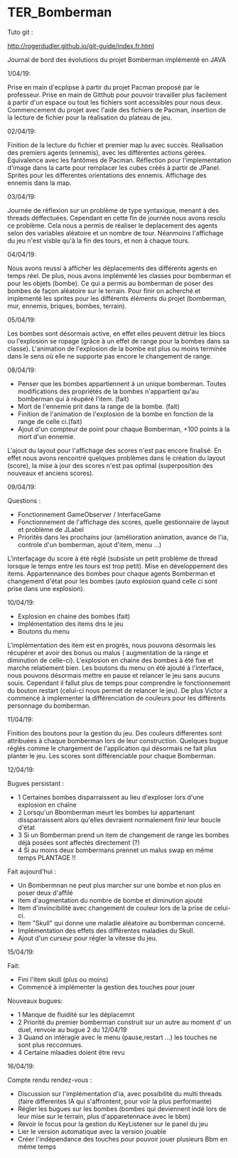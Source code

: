 # TER_Bomberman

Tuto git :

http://rogerdudler.github.io/git-guide/index.fr.html

Journal de bord des évolutions du projet Bomberman implémenté en JAVA

1/04/19:

Prise en main d'ecplipse à partir du projet Pacman proposé par le professeur. Prise en main de Gitthub pour pouvoir travailler plus facilement à partir d'un espace ou tout les fichiers sont accessibles pour nous deux. Commencement du projet avec l'aide des fichiers de Pacman, insertion de la lecture de fichier pour la réalisation du plateau de jeu.

02/04/19:

Finition de la lecture du fichier et premier map lu avec succès. Réalisation des premiers agents (ennemis), avec les différentes actions gérées. Equivalence avec les fantômes de Pacman. Réflection pour l'implementation d'image dans la carte pour remplacer les cubes créés à partir de JPanel. Sprites pour les differentes orientations des ennemis. Affichage des ennemis dans la map.

03/04/19:

Journée de réflexion sur un problème de type syntaxique, menant à des threads déffectuées. Cependant en cette fin de journée nous avons resolu ce problème. Cela nous a permis de réaliser le deplacement des agents selon des variables aléatoire et un nombre de tour. Néanmoins l'affichage du jeu n'est visble qu'à la fin des tours, et non à chaque tours.

04/04/19:

Nous avons reussi à afficher les déplacements des différents agents en temps réel. De plus, nous avons implémenté les classes pour bomberman et pour les objets (bombe). Ce qui a permis au bomberman de poser des bombes de façon aléatoire sur le terrain. Pour finir on acherché et implementé les sprites pour les différents éléments du projet (bomberman, mur, ennemis, briques, bombes, terrain).

05/04/19:

Les bombes sont désormais active, en effet elles peuvent détruir les blocs ou l'explosion se ropage (grâce à un effet de range pour la bombes dans sa classe). L'animation de l'explosion de la bombe est plus ou moins terminée dans le sens où elle ne supporte pas encore le changement de range.

08/04/19:

   - Penser que les bombes appartiennent à un unique bomberman. Toutes modifications des propriétés de la bombes n'appartient qu'au bomberman qui à réupéré l'item. (fait)
  - Mort de l'ennemie prit dans la range de la bombe. (fait)
   - Finition de l'animation de l'explosion de la bombe en fonction de la range de celle ci.(fait)
   - Ajout d'un compteur de point pour chaque Bomberman, +100 points à la mort d'un ennemie.


L'ajout du layout pour l'affichage des scores n'est pas encore finalisé. En effet nous avons rencontré quelques problèmes dans le création du layout (score), la mise à jour des scores n'est pas optimal (superposition des nouveaux et anciens scores).

09/04/19:

Questions : 
- Fonctionnement GameObserver / InterfaceGame
- Fonctionnement de l'affichage des scores, quelle gestionnaire de layout et problème de JLabel
- Priorités dans les prochains jour (amélioration animation, avance de l'ia, controle d'un bomberman, ajout d'item, menu ...)

L'interfaçage du score à été réglé (subsiste un petit problème de thread lorsque le temps entre les tours est trop petit). Mise en développement des items. Appartennance des bombes pour chaque agents Bomberman et changement d'état pour les bombes (auto explosion quand celle ci sont prise dans une explosion).

10/04/19:

- Explosion en chaine des bombes (fait)
- Implémentation des items dns le jeu 
- Boutons du menu

L'implémentation des item est en progrès, nous pouvons désormais les récupérer et avoir des bonus ou malus ( augmentation de la range et diminution de celle-ci). L'explosion en chaine des bombes à été fixe et marche relatiement bien. Les boutons du menu on été ajouté à l'interface, nous pouvons désormais mettre en pause et relancer le jeu sans aucuns souis. Cependant il fallut plus de temps pour comprendre le fonctionnement du bouton restart (celui-ci nous permet de relancer le jeu). 
De plus Victor a commencé à implementer la différenciation de couleurs pour les différents personnage du bomberman.

11/04/19:

Finition des boutons pour la gestion du jeu. Des couleurs differentes sont attribuées à chaque bomberman lors de leur construction. Quelques bugue réglés comme le chargement de l'application qui désormais ne fait plus planter le jeu. Les scores sont différenciable pour chaque Bomberman.

12/04/19:

Bugues persistant : 
- 1 Certaines bombes disparraissent au lieu d'exploser lors d'une explosion en chaîne 
- 2 Lorsqu'un Bbomberman meurt les bombes lui appartenant dissparraissent alors qu'elles devraient normalement finir leur boucle d'état
- 3 Si un Bomberman prend un item de changement de range les bombes déjà posées sont affectés directement (?)
- 4 Si au moins deux bombermans prennet un malus swap en même temps PLANTAGE !!

Fait aujourd'hui :
- Un Bombermnan ne peut plus marcher sur une bombe et non plus en poser deux d'affilé 
- Item d'augmentation du nombre de bombe et diminution ajouté
- Item d'invincibilité avec changement de couleur lors de la prise de celui-ci.
- Item "Skull" qui donne une maladie aléatoire au bomberman concerné.
- Implémentation des effets des différentes maladies du Skull.
- Ajout d'un curseur pour régler la vitesse du jeu.

15/04/19:

Fait:
- Fini l'item skull (plus ou moins)
- Commencé à implémenter la gestion des touches pour jouer

Nouveaux bugues:
- 1 Manque de fluidité sur les déplacemnt
- 2 Priorité du premier bomberman construit sur un autre au moment d' un duel, renvoie au bugue 2 du 12/04/19
- 3 Quand on intéragie avec le menu (pause,restart ...) les touches ne sont plus recconnues.
- 4 Certaine mlaadies doient être revu 

16/04/19:

Compte rendu rendez-vous :

- Discussion sur l'implémentation d'ia, avec possibilité du multi threads (faire differentes IA qui s'affrontent, pour voir la plus performante)
- Régler les bugues sur les bombes (bombes qui deviennent indé lors de leur mise sur le terrain, plus d'apparetennace avec le  bbm) 
- Revoir le focus pour la gestion du KeyListener sur le panel du jeu 
- Lier le version automatique avec la version jouable
- Créer l'indépendance des touches pour pouvoir jouer plusieurs Bbm en même temps

